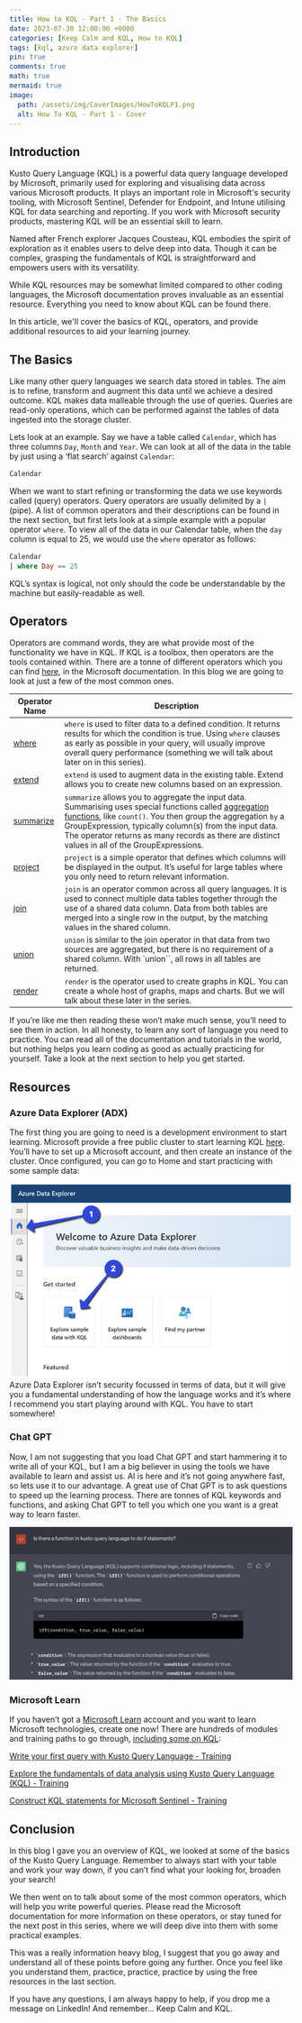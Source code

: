 ```yaml
---
title: How to KQL - Part 1 - The Basics
date: 2023-07-30 12:00:00 +0000
categories: [Keep Calm and KQL, How to KQL]
tags: [kql, azure data explorer]
pin: true
comments: true
math: true
mermaid: true
image:
  path: /assets/img/CoverImages/HowToKQLP1.png
  alt: How To KQL - Part 1 - Cover
---
```


## Introduction

Kusto Query Language (KQL) is a powerful data query language developed by Microsoft, primarily used for exploring and visualising data across various Microsoft products. It plays an important role in Microsoft's security tooling, with Microsoft Sentinel, Defender for Endpoint, and Intune utilising KQL for data searching and reporting. If you work with Microsoft security products, mastering KQL will be an essential skill to learn.

Named after French explorer Jacques Cousteau, KQL embodies the spirit of exploration as it enables users to delve deep into data. Though it can be complex, grasping the fundamentals of KQL is straightforward and empowers users with its versatility.

While KQL resources may be somewhat limited compared to other coding languages, the Microsoft documentation proves invaluable as an essential resource. Everything you need to know about KQL can be found there.

In this article, we'll cover the basics of KQL, operators, and provide additional resources to aid your learning journey.

## The Basics

Like many other query languages we search data stored in tables. The aim is to refine, transform and augment this data until we achieve a desired outcome. KQL makes data malleable through the use of queries. Queries are read-only operations, which can be performed against the tables of data ingested into the storage cluster.

Lets look at an example. Say we have a table called `Calendar`, which has three columns `Day`, `Month` and `Year`. We can look at all of the data in the table by just using a ‘flat search’ against `Calendar`:

```sql
Calendar
```

When we want to start refining or transforming the data we use keywords called (query) operators. Query operators are usually delimited by a `|` (pipe). A list of common operators and their descriptions can be found in the next section, but first lets look at a simple example with a popular operator `where`. To view all of the data in our Calendar table, when the `day` column is equal to 25, we would use the `where` operator as follows:

```sql
Calendar
| where Day == 25
```

KQL’s syntax is logical, not only should the code be understandable by the machine but easily-readable as well. 

## Operators

Operators are command words, they are what provide most of the functionality we have in KQL. If KQL is a toolbox, then operators are the tools contained within. There are a tonne of different operators which you can find [here](https://learn.microsoft.com/en-us/azure/data-explorer/kusto/query/summarizeoperator), in the Microsoft documentation. In this blog we are going to look at just a few of the most common ones.

| Operator Name | Description |
| --- | --- |
| [where](https://learn.microsoft.com/en-us/azure/data-explorer/kusto/query/whereoperator) | `where` is used to filter data to a defined condition. It returns results for which the condition is true. Using `where` clauses as early as possible in your query, will usually improve overall query performance (something we will talk about later on in this series).  |
| [extend](https://learn.microsoft.com/en-us/azure/data-explorer/kusto/query/extendoperator) | `extend` is used to augment data in the existing table. Extend allows you to create new columns based on an expression.  |
| [summarize](https://learn.microsoft.com/en-us/azure/data-explorer/kusto/query/summarizeoperator) | `summarize` allows you to aggregate the input data.  Summarising uses special functions called [aggregation functions](https://learn.microsoft.com/en-us/azure/data-explorer/kusto/query/aggregation-functions), like `count()`. You then group the aggregation `by` a GroupExpression, typically column(s) from the input data. The operator returns as many records as there are distinct values in all of the GroupExpressions.  |
| [project](https://learn.microsoft.com/en-us/azure/data-explorer/kusto/query/projectoperator) | `project` is a simple operator that defines which columns will be displayed in the output. It’s useful for large tables where you only need to return relevant information. |
| [join](https://learn.microsoft.com/en-us/azure/data-explorer/kusto/query/joinoperator?pivots=azuredataexplorer) | `join` is an operator common across all query languages. It is used to connect multiple data tables together through the use of a shared data column. Data from both tables are merged into a single row in the output, by the matching values in the shared column. |
| [union](https://learn.microsoft.com/en-us/azure/data-explorer/kusto/query/unionoperator?pivots=azuredataexplorer) | `union` is similar to the join operator in that data from two sources are aggregated, but there is no requirement of a shared column. With `union``, all rows in all tables are returned. |
| [render](https://learn.microsoft.com/en-us/azure/data-explorer/kusto/query/renderoperator?pivots=azuredataexplorer) | `render` is the operator used to create graphs in KQL. You can create a whole host of graphs, maps and charts. But we will talk about these later in the series. |

If you’re like me then reading these won’t make much sense, you’ll need to see them in action. In all honesty, to learn any sort of language you need to practice. You can read all of the documentation and tutorials in the world, but nothing helps you learn coding as good as actually practicing for yourself. Take a look at the next section to help you get started. 

## Resources

### Azure Data Explorer (ADX)

The first thing you are going to need is a development environment to start learning. Microsoft provide a free public cluster to start learning KQL [here](https://dataexplorer.azure.com/publicfreecluster). You’ll have to set up a Microsoft account, and then create an instance of the cluster. Once configured, you can go to Home and start practicing with some sample data:

![Azure Data Explorer](/assets/img/HowToKQL/adx.png)
Azure Data Explorer isn’t security focussed in terms of data, but it will give you a fundamental understanding of how the language works and it’s where I recommend you start playing around with KQL. You have to start somewhere!

### Chat GPT

Now, I am not suggesting that you load Chat GPT and start hammering it to write all of your KQL, but I am a big believer in using the tools we have available to learn and assist us. AI is here and it’s not going anywhere fast, so lets use it to our advantage. A great use of Chat GPT is to ask questions to speed up the learning process. There are tonnes of KQL keywords and functions, and asking Chat GPT to tell you which one you want is a great way to learn faster.

![Chat-GPT](/assets/img/HowToKQL/chatgpt.png)

### Microsoft Learn

If you haven’t got a [Microsoft Learn](https://learn.microsoft.com/en-us/training/) account and you want to learn Microsoft technologies, create one now! There are hundreds of modules and training paths to go through, [including some on KQL](https://learn.microsoft.com/en-us/training/browse/?terms=kql): 

[Write your first query with Kusto Query Language - Training](https://learn.microsoft.com/en-us/training/modules/write-first-query-kusto-query-language/)

[Explore the fundamentals of data analysis using Kusto Query Language (KQL) - Training](https://learn.microsoft.com/en-us/training/modules/explore-fundamentals-kql/)

[Construct KQL statements for Microsoft Sentinel - Training](https://learn.microsoft.com/en-us/training/modules/construct-kusto-query-language-statements/)

## Conclusion

In this blog I gave you an overview of KQL, we looked at some of the basics of the Kusto Query Language. Remember to always start with your table and work your way down, if you can’t find what your looking for, broaden your search!

We then went on to talk about some of the most common operators, which will help you write powerful queries. Please read the Microsoft documentation for more information on these operators, or stay tuned for the next post in this series, where we will deep dive into them with some practical examples.

This was a really information heavy blog, I suggest that you go away and understand all of these points before going any further. Once you feel like you understand them, practice, practice, practice by using the free resources in the last section. 

If you have any questions, I am always happy to help, if you drop me a message on LinkedIn! And remember… Keep Calm and KQL.